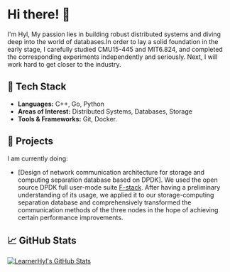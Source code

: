 # Hi there! 👋

I'm Hyl, My passion lies in building robust distributed systems and diving deep into the world of databases.In order to lay a solid foundation in the early stage, I carefully studied CMU15-445 and MIT6.824, and completed the corresponding experiments independently and seriously. Next, I will work hard to get closer to the industry.

## 🔧 Tech Stack
- **Languages:** C++, Go, Python
- **Areas of Interest:** Distributed Systems, Databases, Storage
- **Tools & Frameworks:** Git, Docker.

## 🚀 Projects
I am currently doing:
- [Design of network communication architecture for storage and computing separation database based on DPDK]. We used the open source DPDK full user-mode suite [F-stack](https://github.com/F-Stack/f-stack). After having a preliminary understanding of its usage, we applied it to our storage-computing separation database and comprehensively transformed the communication methods of the three nodes in the hope of achieving certain performance improvements.

## 📈 GitHub Stats
[![LearnerHyl's GitHub Stats](https://github-readme-stats.vercel.app/api?username=LearnerHyl&show_icons=true&theme=cobalt)](https://github.com/LearnerHyl)

